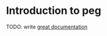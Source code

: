 # Introduction to peg

TODO: write [great documentation](http://jacobian.org/writing/what-to-write/)
